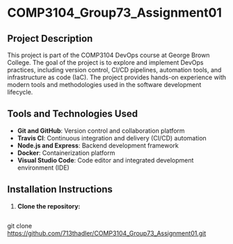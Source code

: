 # COMP3104_Group73_Assignment01

## Project Description
This project is part of the COMP3104 DevOps course at George Brown College. The goal of the project is to explore and implement DevOps practices, including version control, CI/CD pipelines, automation tools, and infrastructure as code (IaC). The project provides hands-on experience with modern tools and methodologies used in the software development lifecycle.


## Tools and Technologies Used
- **Git and GitHub**: Version control and collaboration platform  
- **Travis CI**: Continuous integration and delivery (CI/CD) automation  
- **Node.js and Express**: Backend development framework  
- **Docker**: Containerization platform  
- **Visual Studio Code**: Code editor and integrated development environment (IDE)

## Installation Instructions
1. **Clone the repository:**
   ```bash
git clone https://github.com/713thadler/COMP3104_Group73_Assignment01.git

